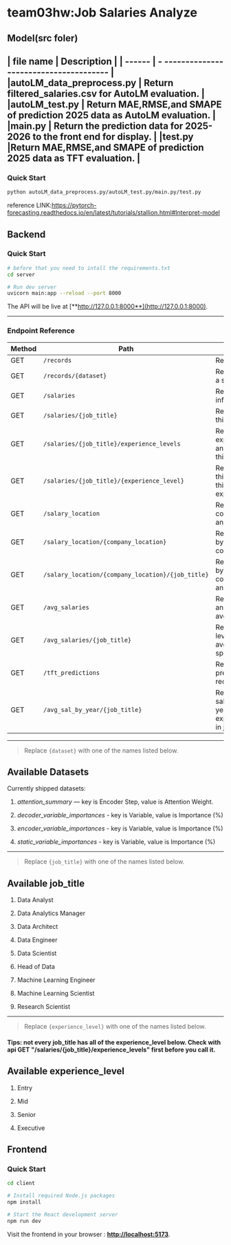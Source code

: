 # team03hw:Job Salaries Analyze




## Model(src foler)
| file name |  Description                            |
| ------ | - -------------------------------------- |
|autoLM_data_preprocess.py  | Return filtered_salaries.csv for AutoLM evaluation.             |
|autoLM_test.py | Return MAE,RMSE,and SMAPE of prediction 2025 data as AutoLM evaluation. |
|main.py    | Return the prediction data for 2025-2026 to the front end for display.   |
|test.py   |Return MAE,RMSE,and SMAPE of prediction 2025 data as TFT evaluation.   |
---
### Quick Start
```bash
python autoLM_data_preprocess.py/autoLM_test.py/main.py/test.py  
```

reference LINK:https://pytorch-forecasting.readthedocs.io/en/latest/tutorials/stallion.html#Interpret-model
## Backend
### Quick Start

```bash
# before that you need to intall the requirements.txt
cd server

# Run dev server
uvicorn main:app --reload --port 8000
```

The API will be live at [**http://127.0.0.1:8000**](http://127.0.0.1:8000).

---

### Endpoint Reference

| Method | Path                 | Description                            |
| ------ | -------------------- | -------------------------------------- |
| GET    | `/records`           | Return *all* records.                  |
| GET    | `/records/{dataset}` | Return records for a specific dataset. |
| GET    | `/salaries`           | Return *all* salaries information.    |
| GET    | `/salaries/{job_title}`| Return salaries for this job_title.    |
| GET    | `/salaries/{job_title}/experience_levels`| Return the type of experience_levels and its number for this job_title.    |
| GET    | `/salaries/{job_title}/{experience_level}`| Return salaries for this job_title and this experience_level.    |
| GET    | `/salary_location`           | Return the type of company_location and its number.   |
| GET    | `/salary_location/{company_location}`           | Return the salaries by company_location.   |
| GET    | `/salary_location/{company_location}/{job_title}`           | Return the salaries by company_location and job_title.   |
| GET    | `/avg_salaries`           | Return job_title and its avg_salaries    |
| GET    | `/avg_salaries/{job_title}`           | Return experience level and its avg_salaries for a specific job_title   |
| GET    | `/tft_predictions`           | Return *all* tft predictions records.                  |
| GET    | `/avg_sal_by_year/{job_title}`           | Return average salaries for each year and each experience_level in job_title.                  |
---

> Replace `{dataset}` with one of the names listed below.

## Available Datasets

Currently shipped datasets:

1. *attention_summary* — key is Encoder Step, value is Attention Weight.

2. *decoder_variable_importances* - key is Variable, value is Importance (%)

3. *encoder_variable_importances* - key is Variable, value is Importance (%)

4. *static_variable_importances* - key is Variable, value is Importance (%)

---
> Replace `{job_title}` with one of the names listed below.

## Available job_title
1. Data Analyst

2. Data Analytics Manager

3. Data Architect

4. Data Engineer

5. Data Scientist

6. Head of Data

7. Machine Learning Engineer

8. Machine Learning Scientist

9. Research Scientist

---

> Replace `{experience_level}` with one of the names listed below.
#### Tips: not every job_title has all of the experience_level below. Check with api GET "/salaries/{job_title}/experience_levels" first before you call it.

## Available experience_level
1. Entry

2. Mid

3. Senior

4. Executive

## Frontend
### Quick Start
```bash
cd client

# Install required Node.js packages
npm install

# Start the React development server
npm run dev
```
Visit the frontend in your browser :  [**http://localhost:5173**](http://localhost:5173).

